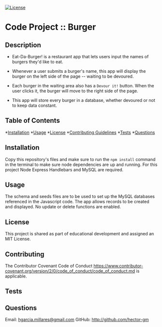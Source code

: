[![License](https://img.shields.io/badge/License-OpenSource-yellow.svg)](https://opensource.org/licenses/)

# Code Project :: Burger

## Description

* Eat-Da-Burger! is a restaurant app that lets users input the names of burgers they'd like to eat.

* Whenever a user submits a burger's name, this app will display the burger on the left side of the page -- waiting to be devoured.

* Each burger in the waiting area also has a `Devour it!` button. When the user clicks it, the burger will move to the right side of the page.

* This app will store every burger in a database, whether devoured or not to keep data constant.

## Table of Contents
*[Installation](#installation) 
*[Usage](#usage)
*[License](#license) 
*[Contributing Guidelines](#contributing) 
*[Tests](#tests) 
*[Questions](#questions)

## Installation
Copy this repository's files and make sure to run the `npm install` command in the terminal to make sure node dependencies are up and running. For this project Node Express Handlebars and MySQL are required.

## Usage
The schema and seeds files are to be used to set up the MySQL databases referenced in the Javascript code. The app allows records to be created and displayed. No update or delete functions are enabled.

## License
This project is shared as part of educational development and assigned an MIT License.

## Contributing
The Contributor Covenant Code of Conduct https://www.contributor-covenant.org/version/2/0/code_of_conduct/code_of_conduct.md is applicable.

## Tests

## Questions

Email: hgarcia.millares@gmail.com
GitHub: http://github.com/hector-gm